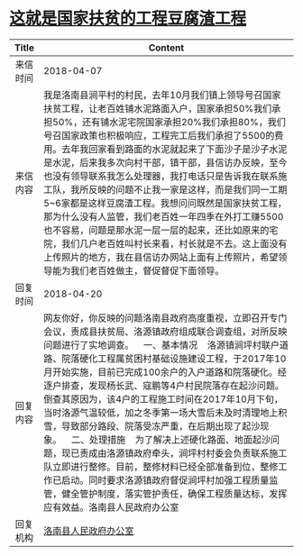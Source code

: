 # [这就是国家扶贫的工程豆腐渣工程](http://www.shangluo.gov.cn/zmhd/ldxxxx.jsp?urltype=leadermail.LeaderMailContentUrl&wbtreeid=1112&leadermailid=4629)

| Title |                                                                                                                                                                                                        Content                                                                                                                                                                                                         |
|:-----:|------------------------------------------------------------------------------------------------------------------------------------------------------------------------------------------------------------------------------------------------------------------------------------------------------------------------------------------------------------------------------------------------------------------------|
| 来信时间  | 2018-04-07                                                                                                                                                                                                                                                                                                                                                                                                             |
| 来信内容  | 我是洛南县涧平村的村民，去年10月我们镇上领导号召国家扶贫工程，让老百姓铺水泥路面入户，国家承担50%我们承担50%，还有铺水泥宅院国家承担20%我们承担80%，我们号召国家政策也积极响应，工程完工后我们承担了5500的费用。去年我回家看到路面的水泥就起来了下面沙子是沙子水泥是水泥，后来我多次向村干部，镇干部，县信访办反映，至今也没有领导联系我怎么处理器，我打电话只是告诉我在联系施工队，我所反映的问题不止我一家是这样，而是我们同一工期5~6家都是这样豆腐渣工程。我想问问既然是国家扶贫工程，那为什么没有人监管，我们老百姓一年四季在外打工赚5500也不容易，问题是那水泥一层一层的起来，还比如原来的宅院，我们几户老百姓叫村长来看，村长就是不去。这上面没有上传照片的地方，我在县信访办网站上面有上传照片，希望领导能为我们老百姓做主，督促督促下面领导。                                |
| 回复时间  | 2018-04-20                                                                                                                                                                                                                                                                                                                                                                                                             |
| 回复内容  | 网友你好，你反映的问题洛南县政府高度重视，立即召开专门会议，责成县扶贫局、洛源镇政府组成联合调查组，对所反映问题进行了实地调查。    一、基本情况    洛源镇涧坪村联户道路、院落硬化工程属贫困村基础设施建设工程，于2017年10月开始实施，目前已完成100余户的入户道路和院落硬化。经逐户排查，发现杨长武、寇鹏等4户村民院落存在起沙问题。倒查其原因为，该4户的工程施工时间在2017年10月下旬，当时洛源气温较低，加之冬季第一场大雪后未及时清理地上积雪，导致部分路段、院落受冻严重，在后期出现了起沙现象。    二、处理措施    为了解决上述硬化路面、地面起沙问题，现已责成由洛源镇政府牵头，涧坪村村委会负责联系施工队立即进行整修。目前，整修材料已经全部准备到位，整修工作已启动。同时要求洛源镇政府督促涧坪村加强工程质量监管，健全管护制度，落实管护责任，确保工程质量达标，发挥应有效益。洛南县人民政府办公室 |
| 回复机构  | [洛南县人民政府办公室](../../category/agencies/洛南县人民政府办公室.md)                                                                                                                                                                                                                                                                                                                                                                    |